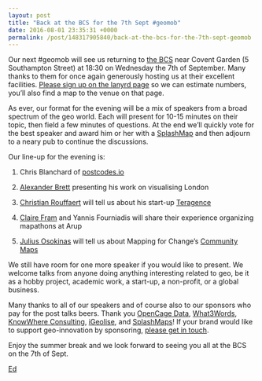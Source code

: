 ```yaml
--- 
layout: post
title: "Back at the BCS for the 7th Sept #geomob"
date: 2016-08-01 23:35:31 +0000
permalink: /post/148317905840/back-at-the-bcs-for-the-7th-sept-geomob
---
```

Our next #geomob will see us returning to [the BCS](http://www.bcs.org/) near Covent Garden (5 Southampton Street) at 18:30 on Wednesday the 7th of September. Many thanks to them for once again generously hosting us at their excellent facilities. [Please sign up on the lanyrd page](http://lanyrd.com/2016/geomob-september/) so we can estimate numbers, you’ll also find a map to the venue on that page. 

As ever, our format for the evening will be a mix of speakers from a broad spectrum of the geo world. Each will present for 10-15 minutes on their topic, then field a few minutes of questions. At the end we’ll quickly vote for the best speaker and award him or her with a [SplashMap](http://www.splash-maps.com/) and then adjourn to a neary pub to continue the discussions. 

Our line-up for the evening is:

1.  Chris Blanchard of [postcodes.io](http://postcodes.io/)  

2.  [Alexander Brett](http://alexander-brett.co.uk/) presenting his work on visualising London  

3.  [Christian Rouffaert](https://twitter.com/Roufmeister) will tell us about his start-up [Teragence](http://www.teragence.com/)
4.  [Claire Fram](https://twitter.com/claire_fram) and Yannis Fourniadis will share their experience organizing mapathons at Arup
5.  [Julius Osokinas](https://twitter.com/josokinas) will tell us about Mapping for Change’s [Community Maps](https://communitymaps.org.uk)  

We still have room for one more speaker if you would like to present. We welcome talks from anyone doing anything interesting related to geo, be it as a hobby project, academic work, a start-up, a non-profit, or a global business.

Many thanks to all of our speakers and of course also to our sponsors who pay for the post talks beers. Thank you [OpenCage Data](https://geocoder.opencagedata.com/), [What3Words](http://what3words.com), [KnowWhere Consulting](http://knowwhereconsulting.co.uk/), [iGeolise](http://www.igeolise.com/), and [SplashMaps](http://www.splash-maps.com/)! If your brand would like to support geo-innovation by sponsoring, [please get in touch](http://geomobldn.org/sponsorship). 

Enjoy the summer break and we look forward to seeing you all at the BCS on the 7th of Sept.

[Ed](https://twitter.com/freyfogle)